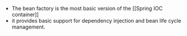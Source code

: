 - The bean factory is the most basic version of the [[Spring IOC container]]
- it provides basic support for dependency injection and bean life cycle management.